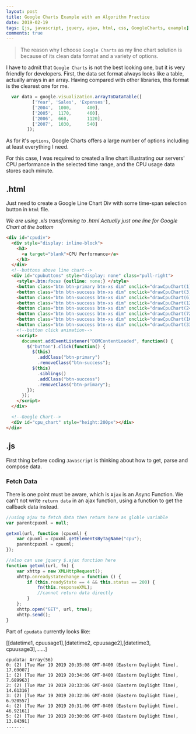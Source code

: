```yaml
---
layout: post
title: Google Charts Example with an Algorithm Practice
date: 2019-02-19
tags: [js, javascript, jquery, ajax, html, css, GoogleCharts, example]
comments: true
---
```


>The reason why I choose `Google Charts` as my line chart solution is because of its clean data format and a variety of options.

I have to admit that `Google Charts` is not the best looking one, but it is very friendly for developers. First, the data set format always looks like a table, actually arrays in an array. Having compared with other libraries, this format is the clearest one for me.

```js
  var data = google.visualization.arrayToDataTable([
          ['Year', 'Sales', 'Expenses'],
          ['2004',  1000,      400],
          ['2005',  1170,      460],
          ['2006',  660,       1120],
          ['2007',  1030,      540]
        ]);
```

As for it's `options`, Google Charts offers a large number of options including at least everything I need.

For this case, I was required to created a line chart illustrating our servers' CPU performance in the selected time range, and the CPU usage data stores each minute.

## .html

Just need to create a Google Line Chart Div with some time-span selection button in `html` file.  

*We are using .xls transforming to .html*
*Actually just one line for Google Chart at the bottom*

```html
<div id="cpudiv">
  <div style="display: inline-block">
    <h3>
      <a target="blank">CPU Performance</a>
    </h3>
  </div>
  <!--buttons above line chart-->
  <div id="cpubuttons" style="display: none" class="pull-right">
    <style>.btn:focus {outline: none;} </style>
    <button class="btn btn-primary btn-xs dim" onclick="drawCpuChart(1)">1 H</button>
    <button class="btn btn-success btn-xs dim" onclick="drawCpuChart(3)">3 H</button>
    <button class="btn btn-success btn-xs dim" onclick="drawCpuChart(6)">6 H</button>
    <button class="btn btn-success btn-xs dim" onclick="drawCpuChart(12)">12 H</button>
    <button class="btn btn-success btn-xs dim" onclick="drawCpuChart(24)">1 D</button>
    <button class="btn btn-success btn-xs dim" onclick="drawCpuChart(72)">3 D</button>
    <button class="btn btn-success btn-xs dim" onclick="drawCpuChart(168)">1 W</button>
    <button class="btn btn-success btn-xs dim" onclick="drawCpuChart(336)">2 W</button>
    <!--button click animation-->
    <script>
      document.addEventListener("DOMContentLoaded", function() {
        $("button").click(function() {
          $(this)
            .addClass("btn-primary")
            .removeClass("btn-success");
          $(this)
            .siblings()
            .addClass("btn-success")
            .removeClass("btn-primary");
        });
      });
    </script>
  </div>

  <!--Google Chart-->
  <div id="cpu_chart" style="height:200px"></div>
</div>
```

## .js

First thing before coding `Javascript` is thinking about how to get, parse and compose data.

### Fetch Data

There is one point must be aware, which is `Ajax` is an Async Function. We can't not write `return data` in an ajax function, using a function to get the callback data instead.

```js
//using ajax to fetch data then return here as globle variable
var parentcpuxml = null; 

getxml(url, function (cpuxml) {
    var cpuxml = cpuxml.getElementsByTagName("cpu");
    parentcpuxml = cpuxml;
});

//also can use jquery $.ajax function here
function getxml(url, fn) {
	var xhttp = new XMLHttpRequest();
	xhttp.onreadystatechange = function () {
		if (this.readyState == 4 && this.status == 200) {
            fn(this.responseXML);
            //cannot return data directly
		}
	};
	xhttp.open("GET", url, true);
	xhttp.send();
}
```

Part of `cpudata` currently looks like: 

[[datetime1, cpuusage1],[datetime2, cpuusage2],[datetime3, cpuusage3],......]
```
cpudata: Array(56)
0: (2) [Tue Mar 19 2019 20:35:08 GMT-0400 (Eastern Daylight Time), 17.69007]
1: (2) [Tue Mar 19 2019 20:34:06 GMT-0400 (Eastern Daylight Time), 7.689963]
2: (2) [Tue Mar 19 2019 20:33:06 GMT-0400 (Eastern Daylight Time), 14.61316]
3: (2) [Tue Mar 19 2019 20:32:06 GMT-0400 (Eastern Daylight Time), 6.920557]
4: (2) [Tue Mar 19 2019 20:31:06 GMT-0400 (Eastern Daylight Time), 46.92161]
5: (2) [Tue Mar 19 2019 20:30:06 GMT-0400 (Eastern Daylight Time), 13.84391]
.......

```
